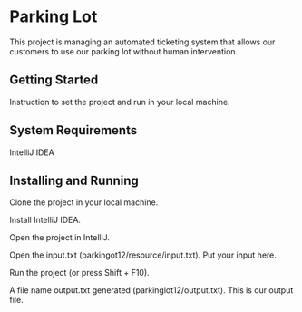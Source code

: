   # Parking Lot
  
 This project is managing an automated ticketing system that allows our customers to use our parking lot without human intervention.
 
 ## Getting Started
 
 Instruction to set the project and run in your local machine.
 
 ## System Requirements
 
 IntelliJ IDEA

## Installing and Running

Clone the project in your local machine.

Install IntelliJ IDEA.

Open the project in IntelliJ.

Open the input.txt (parkingot12/resource/input.txt). Put your input here.

Run the project (or press Shift + F10).

A file name output.txt generated (parkinglot12/output.txt). This is our output file.

